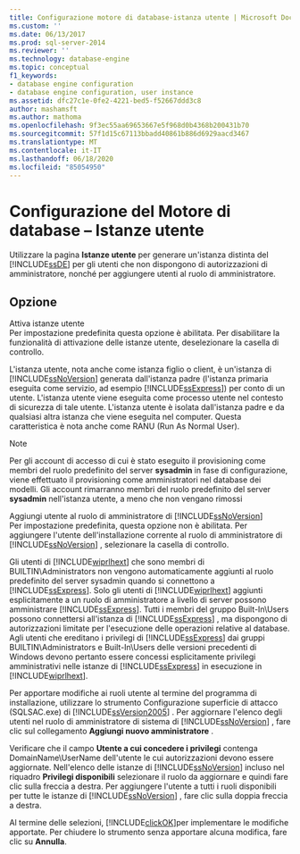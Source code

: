 ```yaml
---
title: Configurazione motore di database-istanza utente | Microsoft Docs
ms.custom: ''
ms.date: 06/13/2017
ms.prod: sql-server-2014
ms.reviewer: ''
ms.technology: database-engine
ms.topic: conceptual
f1_keywords:
- database engine configuration
- database engine configuration, user instance
ms.assetid: dfc27c1e-0fe2-4221-bed5-f52667ddd3c8
author: mashamsft
ms.author: mathoma
ms.openlocfilehash: 9f3ec55aa69653667e5f968d0b4368b200431b70
ms.sourcegitcommit: 57f1d15c67113bbadd40861b886d6929aacd3467
ms.translationtype: MT
ms.contentlocale: it-IT
ms.lasthandoff: 06/18/2020
ms.locfileid: "85054950"
---
```

# <a name="database-engine-configuration---user-instance"></a>Configurazione del Motore di database – Istanze utente
  Utilizzare la pagina **Istanze utente** per generare un'istanza distinta del [!INCLUDE[ssDE](../../includes/ssde-md.md)] per gli utenti che non dispongono di autorizzazioni di amministratore, nonché per aggiungere utenti al ruolo di amministratore.  
  
## <a name="option"></a>Opzione  
 Attiva istanze utente  
 Per impostazione predefinita questa opzione è abilitata. Per disabilitare la funzionalità di attivazione delle istanze utente, deselezionare la casella di controllo.  
  
 L'istanza utente, nota anche come istanza figlio o client, è un'istanza di [!INCLUDE[ssNoVersion](../../includes/ssnoversion-md.md)] generata dall'istanza padre (l'istanza primaria eseguita come servizio, ad esempio [!INCLUDE[ssExpress](../../includes/ssexpress-md.md)]) per conto di un utente. L'istanza utente viene eseguita come processo utente nel contesto di sicurezza di tale utente. L'istanza utente è isolata dall'istanza padre e da qualsiasi altra istanza che viene eseguita nel computer. Questa caratteristica è nota anche come RANU (Run As Normal User).  
  
> [!NOTE]  
>  Per gli account di accesso di cui è stato eseguito il provisioning come membri del ruolo predefinito del server **sysadmin** in fase di configurazione, viene effettuato il provisioning come amministratori nel database dei modelli. Gli account rimarranno membri del ruolo predefinito del server **sysadmin** nell'istanza utente, a meno che non vengano rimossi  
  
 Aggiungi utente al ruolo di amministratore di [!INCLUDE[ssNoVersion](../../includes/ssnoversion-md.md)]  
 Per impostazione predefinita, questa opzione non è abilitata. Per aggiungere l'utente dell'installazione corrente al ruolo di amministratore di [!INCLUDE[ssNoVersion](../../includes/ssnoversion-md.md)] , selezionare la casella di controllo.  
  
 Gli utenti di [!INCLUDE[wiprlhext](../../includes/wiprlhext-md.md)] che sono membri di BUILTIN\Administrators non vengono automaticamente aggiunti al ruolo predefinito del server sysadmin quando si connettono a [!INCLUDE[ssExpress](../../includes/ssexpress-md.md)]. Solo gli utenti di [!INCLUDE[wiprlhext](../../includes/wiprlhext-md.md)] aggiunti esplicitamente a un ruolo di amministratore a livello di server possono amministrare [!INCLUDE[ssExpress](../../includes/ssexpress-md.md)]. Tutti i membri del gruppo Built-In\Users possono connettersi all'istanza di [!INCLUDE[ssExpress](../../includes/ssexpress-md.md)] , ma dispongono di autorizzazioni limitate per l'esecuzione delle operazioni relative al database. Agli utenti che ereditano i privilegi di [!INCLUDE[ssExpress](../../includes/ssexpress-md.md)] dai gruppi BUILTIN\Administrators e Built-In\Users delle versioni precedenti di Windows devono pertanto essere concessi esplicitamente privilegi amministrativi nelle istanze di [!INCLUDE[ssExpress](../../includes/ssexpress-md.md)] in esecuzione in [!INCLUDE[wiprlhext](../../includes/wiprlhext-md.md)].  
  
 Per apportare modifiche ai ruoli utente al termine del programma di installazione, utilizzare lo strumento Configurazione superficie di attacco (SQLSAC.exe) di [!INCLUDE[ssVersion2005](../../includes/ssversion2005-md.md)] . Per aggiornare l'elenco degli utenti nel ruolo di amministratore di sistema di [!INCLUDE[ssNoVersion](../../includes/ssnoversion-md.md)] , fare clic sul collegamento **Aggiungi nuovo amministratore** .  
  
 Verificare che il campo **Utente a cui concedere i privilegi** contenga DomainName\UserName dell'utente le cui autorizzazioni devono essere aggiornate. Nell'elenco delle istanze di [!INCLUDE[ssNoVersion](../../includes/ssnoversion-md.md)] incluso nel riquadro **Privilegi disponibili** selezionare il ruolo da aggiornare e quindi fare clic sulla freccia a destra. Per aggiungere l'utente a tutti i ruoli disponibili per tutte le istanze di [!INCLUDE[ssNoVersion](../../includes/ssnoversion-md.md)] , fare clic sulla doppia freccia a destra.  
  
 Al termine delle selezioni, [!INCLUDE[clickOK](../../includes/clickok-md.md)]per implementare le modifiche apportate. Per chiudere lo strumento senza apportare alcuna modifica, fare clic su **Annulla**.  
  
  
